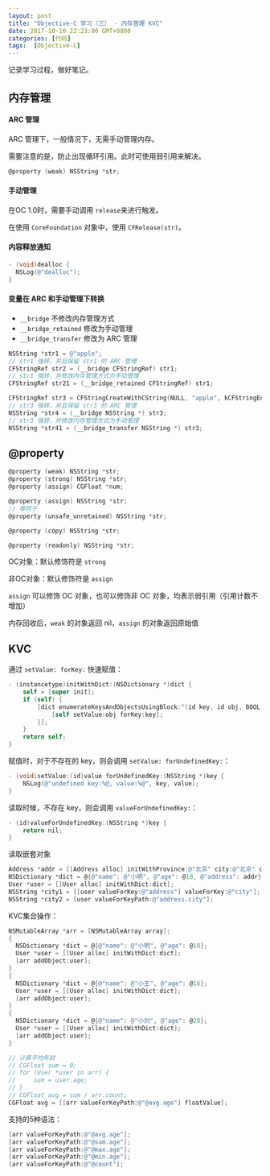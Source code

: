 ```yaml
---
layout: post
title: "Objective-C 学习（三） - 内存管理 KVC"
date: 2017-10-10 22:23:00 GMT+0800
categories: [代码]
tags:  [Objective-C]
---
```


记录学习过程，做好笔记。

<!-- more -->

## 内存管理

#### ARC 管理

ARC 管理下，一般情况下，无需手动管理内存。

需要注意的是，防止出现循环引用。此时可使用弱引用来解决。

```objective-c
@property (weak) NSString *str;
```

#### 手动管理

在OC 1.0时，需要手动调用 `release`来进行触发。

在使用 `CoreFoundation` 对象中，使用 `CFRelease(str)`。

#### 内容释放通知

```objective-c
- (void)dealloc {
  NSLog(@"dealloc");
}
```

#### 变量在 ARC 和手动管理下转换

* `__bridge` 不修改内存管理方式
* `__bridge_retained` 修改为手动管理
* `__bridge_transfer` 修改为 ARC 管理


```objective-c
NSString *str1 = @"apple";
// str1 强转，并且保留 str1 的 ARC 管理
CFStringRef str2 = (__bridge CFStringRef) str1;
// str1 强转，并修改内存管理方式为手动管理
CFStringRef str21 = (__bridge_retained CFStringRef) str1;

CFStringRef str3 = CFStringCreateWithCString(NULL, "apple", kCFStringEncodingUTF8);
// str3 强转，并且保留 str3 的 ARC 管理
NSString *str4 = (__bridge NSString *) str3;
// str3 强转，并修改内存管理方式为手动管理
NSString *str41 = (__bridge_transfer NSString *) str3;
```


## @property

```objective-c
@property (weak) NSString *str;
@property (strong) NSString *str;
@property (assign) CGFloat *num; 

@property (assign) NSString *str;
// 等同于
@property (unsafe_unretained) NSString *str;

@property (copy) NSString *str;

@property (readonly) NSString *str;
```

OC对象：默认修饰符是 `strong`

非OC对象：默认修饰符是 `assign`

`assign` 可以修饰 OC 对象，也可以修饰非 OC 对象，均表示弱引用（引用计数不增加）

内存回收后，`weak` 的对象返回 nil，`assign` 的对象返回原始值

## KVC

通过 `setValue: forKey:` 快速赋值：

```objective-c
- (instancetype)initWithDict:(NSDictionary *)dict {
    self = [super init];
    if (self) {
        [dict enumerateKeysAndObjectsUsingBlock:^(id key, id obj, BOOL *stop) {
            [self setValue:obj forKey:key];
        }];
    }
    return self;
}
```

赋值时，对于不存在的 key，则会调用 `setValue: forUndefinedKey:`：

```objective-c
- (void)setValue:(id)value forUndefinedKey:(NSString *)key {
    NSLog(@"undefined key:%@, value:%@", key, value);
}
```

读取时候，不存在 key，则会调用 `valueForUndefinedKey:`：

```objective-c
- (id)valueForUndefinedKey:(NSString *)key {
    return nil;
}
```

读取嵌套对象

```objective-c
Address *addr = [[Address alloc] initWithProvince:@"北京" city:@"北京" county:@"东城区"];
NSDictionary *dict = @{@"name": @"小明", @"age": @18, @"address": addr};
User *user = [[User alloc] initWithDict:dict];
NSString *city1 = [[user valueForKey:@"address"] valueForKey:@"city"];
NSString *city2 = [user valueForKeyPath:@"address.city"];
```

KVC集合操作：

```objective-c
NSMutableArray *arr = [NSMutableArray array];
{
  NSDictionary *dict = @{@"name": @"小明", @"age": @18};
  User *user = [[User alloc] initWithDict:dict];
  [arr addObject:user];
}
{
  NSDictionary *dict = @{@"name": @"小王", @"age": @16};
  User *user = [[User alloc] initWithDict:dict];
  [arr addObject:user];
}
{
  NSDictionary *dict = @{@"name": @"小刘", @"age": @20};
  User *user = [[User alloc] initWithDict:dict];
  [arr addObject:user];
}

// 计算平均年龄
// CGFloat sum = 0;
// for (User *user in arr) {
//     sum = user.age;
// }
// CGFloat avg = sum / arr.count;
CGFloat avg = [[arr valueForKeyPath:@"@avg.age"] floatValue];
```

支持的5种语法：

```objective-c
[arr valueForKeyPath:@"@avg.age"];
[arr valueForKeyPath:@"@sum.age"];
[arr valueForKeyPath:@"@max.age"];
[arr valueForKeyPath:@"@min.age"];
[arr valueForKeyPath:@"@count"];
```